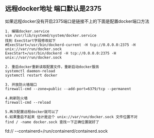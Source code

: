 ## 远程docker地址 端口默认是2375

如果远程docker没有开启2375端口是链接不上的下面是配置docker端口方法

```shell
1. 编辑docker.service
vim /usr/lib/systemd/system/docker.service
找到 ExecStart字段修改如下
#ExecStart=/usr/bin/dockerd-current -H tcp://0.0.0.0:2375 -H unix://var/run/docker.sock 
ExecStart=/usr/bin/dockerd -H tcp://0.0.0.0:2375 -H unix://var/run/docker.sock

2. 重启docker重新读取配置文件，重新启动docker服务
systemctl daemon-reload
systemctl restart docker

3. 开放防火墙端口
firewall-cmd --zone=public --add-port=6379/tcp --permanent

4.刷新防火墙
firewall-cmd --reload

5.再次配置远程docker就可以了
6.如果重启不起来 估计是这个 unix://var/run/docker.sock 文件位置不对 
find / -name docker.sock 查找一下正确位置就好了
```





fd:// --containerd=/run/containerd/containerd.sock